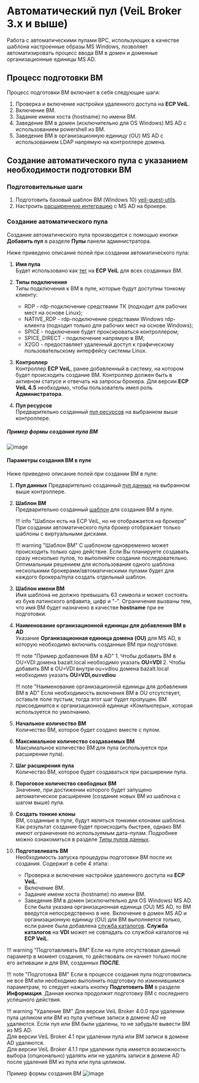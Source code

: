 # Автоматический пул (VeiL Broker 3.x и выше)

Работа с автоматическими пулами ВРС, использующих в качестве шаблона настроенные образы MS Windows, позволяет
автоматизировать процесс ввода ВМ в домен и доменные организационные единицы MS AD.

## Процесс подготовки ВМ 
Процесс подготовки ВМ включает в себя следующие шаги:

1. Проверка и включение настройки удаленного доступа на **ECP VeiL**.
1. Включение ВМ.
1. Задание имени хоста (hostname) по имени ВМ.
1. Заведение ВМ в домен (исключительно для OS Windows) MS AD с использованием powershell из ВМ.
1. Заведение ВМ в организационную единицу (OU) MS AD с использованием LDAP напрямую на контроллере домена.

## Создание автоматического пула с указанием необходимости подготовки ВМ

### Подготовительные шаги
1. Подготовить базовый шаблон ВМ (Windows 10) [veil-guest-utils](../vm/guest_agent.md).
1. Настроить [расширенную интеграцию](../active_directory/ad_extend.md) с MS AD на брокере.

### Создание автоматического пула
Создание автоматического пула производится с помощью кнопки **Добавить пул** в разделе **Пулы** панели администратора.

Ниже приведено описание полей при создании автоматического пула:

1. **Имя пула**  
    Будет использовано как [тег](https://veil.mashtab.org/docs/latest/base/operator_guide/domains/tags) на **ECP VeiL** 
    для всех созданных ВМ.

1. **Типы подключения**  
    Типы подключения к ВМ в пуле, которые будут доступны тонкому клиенту:
    
      - RDP - rdp-подключение средствами ТК (подходит для рабочих мест на основе Linux);
      - NATIVE_RDP - rdp-подключение средствами Windows rdp-клиента (подходит только для рабочих мест на основе Windows);
      - SPICE - подключение будет проксироваться контроллером;
      - SPICE_DIRECT - подключение напрямую в ВМ;
      - X2GO - предоставляет удаленный доступ к графическому пользовательскому интерфейсу системы Linux.

1. **Контроллер**  
    Контроллер **ECP VeiL**, ранее добавленный в систему, на котором будет происходить создание ВМ.
    Контроллер должен быть в активном статусе и отвечать на запросы брокера. Для версии **ECP VeiL 4.5**
    необходимо, чтобы пользователь имел роль **Администратора**.

1. **Пул ресурсов**  
    Предварительно созданный [пул ресурсов](https://veil.mashtab.org/docs/latest/base/operator_guide/resource_pools) 
    на выбранном выше контроллере.

##### Пример формы создания пула ВМ
![image](../../_assets/vdi/pool/autopool_v3_1.png)

#### Параметры создания ВМ в пуле

Ниже приведено описание полей при создании ВМ в пуле:

1. **Пул данных**
    Предварительно созданный [пул данных](https://veil.mashtab.org/docs/latest/base/operator_guide/storage/datapools) 
    на выбранном выше контроллере.

2. **Шаблон ВМ**  
Предварительно созданный [шаблон](https://veil.mashtab.org/docs/latest/base/operator_guide/domains/templates) для 
создания ВМ в пуле.

    !!! info "Шаблон есть на ECP VeiL, но не отображается на брокере"
        При создании автоматического пула брокер отображает только шаблоны с виртуальными дисками.
    
    !!! warning "Шаблон ВМ"
        С шаблоном одновременно может происходить только одно действие. Если Вы планируете создавать сразу
        несколько пулов, то выполняйте создание последовательно. Оптимальным решением для использования одного шаблона
        несколькими брокерами/автоматическими пулами будет для каждого брокера/пула создать отдельный шаблон.

3. **Шаблон имени ВМ**  
Имя шаблона не должно превышать 63 символа и может состоять из букв латинского алфавита, цифр и "-". 
Ограничения вызваны тем, что имя ВМ будет назначено в качестве **hostname** при ее подготовки.

4. **Наименование организационной единицы для добавления ВМ в AD**  
Указание **Организационная единица домена (OU)** для MS AD, в которую необходимо включить созданные ВМ при подготовке.
   
    !!! note "Пример добавления ВМ в AD"
        1. Чтобы добавить ВМ в OU=VDI домена bazalt.local необходимо указать 
          **OU=VDI**
        2. Чтобы добавить ВМ в OU=VDI внутри ou=vdiou домена bazalt.local необходимо указать 
          **OU=VDI,ou=vdiou**

    !!! note "Наименование организационной единицы для добавления ВМ в AD"
        Если необходимость включения ВМ в OU отсутствует, оставьте поле пустым, тогда этот шаг будет пропущен.
        ВМ присоединится к организационной единице «Компьютеры», которая используется по умолчанию.

5. **Начальное количество ВМ**  
Количество ВМ, которое будет создано вместе с пулом.

6. **Максимальное количество создаваемых ВМ**  
Максимальное количество ВМ для пула (используется при расширении пула).

7. **Шаг расширения пула**  
Количество ВМ, которое будет создаваться при расширении пула.

8. **Пороговое количество свободных ВМ**  
Значение, при достижении которого будет запущено автоматическое расширение 
(создание новых ВМ из шаблона с шагом выше) пула.

9. **Создать тонкие клоны**  
ВМ, созданные в пуле, будут являться тонкими клонами шаблона. Как результат создание 
будет происходить быстрее, однако ВМ имеют ограничения по используемым дата-пулам. Подробнее можно ознакомиться в разделе 
[Типы пулов данных](https://veil.mashtab.org/docs/latest/base/operator_guide/storage/info).

10. **Подготавливать ВМ**  
Необходимость запуска процедуры подготовки ВМ после их создания. Содержит в себе 4 этапа:
    - Проверка и включение настройки удаленного доступа на **ECP VeiL**.
    - Включение ВМ.
    - Задание имени хоста (hostname) по имени ВМ.
    - Заведение ВМ в домен (исключительно для OS Windows) MS AD. Если была указана организационная единица (OU) MS AD,
      то ВМ введутся непосредственно в нее. 
Включение в домен MS AD и организационную единицу (OU) для ВМ выполняется только, если ранее была добавлена 
[служба каталогов](../active_directory/ad_extend.md). **Служба каталогов** на **VDI** может не совпадать со службой 
каталогов на **ECP VeiL**.

!!! warning "Подготавливать ВМ"
    Если на пуле отсутствовал данный параметр в момент создания, то действовать он начнет только после его активации
    и для ВМ, созданных **ПОСЛЕ**.

!!! note "Подготовка ВМ"
    Если в процессе создания пула подготовились не все ВМ или необходимо выполнить подготовку по изменившимся 
    параметрам, то следует нажать кнопку **Подготовить ВМ** в разделе **Информация**. Данная кнопка продолжит 
    подготовку ВМ с последнего успешного действия. 

!!! warning "Удаление ВМ"
    Для версии VeiL Broker 4.0.0 при удалении пула целиком или ВМ из пула учетные записи в домене AD не удаляются. Если пул или ВМ были удалены, 
    то не забудьте вывести ВМ из MS AD.   
    Для версии VeiL Broker 4.1 при удалении пула или ВМ записи в домене AD удаляются.  
    Для версии VeiL Broker 4.1.1 при удалении пула имеется возможность выбора (опционально) удалять или не удалять записи в домене AD после удаления ВМ из пула или пула целиком.
    

Пример формы создания ВМ
![image](../../_assets/vdi/pool/autopool_v3_2.png)

